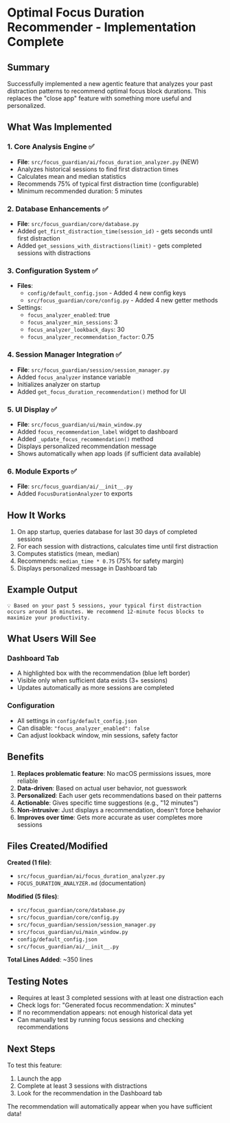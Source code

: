 # Optimal Focus Duration Recommender - Implementation Complete

## Summary

Successfully implemented a new agentic feature that analyzes your past distraction patterns to recommend optimal focus block durations. This replaces the "close app" feature with something more useful and personalized.

## What Was Implemented

### 1. Core Analysis Engine ✅
- **File**: `src/focus_guardian/ai/focus_duration_analyzer.py` (NEW)
- Analyzes historical sessions to find first distraction times
- Calculates mean and median statistics
- Recommends 75% of typical first distraction time (configurable)
- Minimum recommended duration: 5 minutes

### 2. Database Enhancements ✅
- **File**: `src/focus_guardian/core/database.py`
- Added `get_first_distraction_time(session_id)` - gets seconds until first distraction
- Added `get_sessions_with_distractions(limit)` - gets completed sessions with distractions

### 3. Configuration System ✅
- **Files**: 
  - `config/default_config.json` - Added 4 new config keys
  - `src/focus_guardian/core/config.py` - Added 4 new getter methods
- Settings:
  - `focus_analyzer_enabled`: true
  - `focus_analyzer_min_sessions`: 3
  - `focus_analyzer_lookback_days`: 30
  - `focus_analyzer_recommendation_factor`: 0.75

### 4. Session Manager Integration ✅
- **File**: `src/focus_guardian/session/session_manager.py`
- Added `focus_analyzer` instance variable
- Initializes analyzer on startup
- Added `get_focus_duration_recommendation()` method for UI

### 5. UI Display ✅
- **File**: `src/focus_guardian/ui/main_window.py`
- Added `focus_recommendation_label` widget to dashboard
- Added `_update_focus_recommendation()` method
- Displays personalized recommendation message
- Shows automatically when app loads (if sufficient data available)

### 6. Module Exports ✅
- **File**: `src/focus_guardian/ai/__init__.py`
- Added `FocusDurationAnalyzer` to exports

## How It Works

1. On app startup, queries database for last 30 days of completed sessions
2. For each session with distractions, calculates time until first distraction
3. Computes statistics (mean, median)
4. Recommends: `median_time * 0.75` (75% for safety margin)
5. Displays personalized message in Dashboard tab

## Example Output

```
💡 Based on your past 5 sessions, your typical first distraction 
occurs around 16 minutes. We recommend 12-minute focus blocks to 
maximize your productivity.
```

## What Users Will See

### Dashboard Tab
- A highlighted box with the recommendation (blue left border)
- Visible only when sufficient data exists (3+ sessions)
- Updates automatically as more sessions are completed

### Configuration
- All settings in `config/default_config.json`
- Can disable: `"focus_analyzer_enabled": false`
- Can adjust lookback window, min sessions, safety factor

## Benefits

1. **Replaces problematic feature**: No macOS permissions issues, more reliable
2. **Data-driven**: Based on actual user behavior, not guesswork
3. **Personalized**: Each user gets recommendations based on their patterns
4. **Actionable**: Gives specific time suggestions (e.g., "12 minutes")
5. **Non-intrusive**: Just displays a recommendation, doesn't force behavior
6. **Improves over time**: Gets more accurate as user completes more sessions

## Files Created/Modified

**Created (1 file)**:
- `src/focus_guardian/ai/focus_duration_analyzer.py`
- `FOCUS_DURATION_ANALYZER.md` (documentation)

**Modified (5 files)**:
- `src/focus_guardian/core/database.py`
- `src/focus_guardian/core/config.py`
- `src/focus_guardian/session/session_manager.py`
- `src/focus_guardian/ui/main_window.py`
- `config/default_config.json`
- `src/focus_guardian/ai/__init__.py`

**Total Lines Added**: ~350 lines

## Testing Notes

- Requires at least 3 completed sessions with at least one distraction each
- Check logs for: "Generated focus recommendation: X minutes"
- If no recommendation appears: not enough historical data yet
- Can manually test by running focus sessions and checking recommendations

## Next Steps

To test this feature:
1. Launch the app
2. Complete at least 3 sessions with distractions
3. Look for the recommendation in the Dashboard tab

The recommendation will automatically appear when you have sufficient data!

